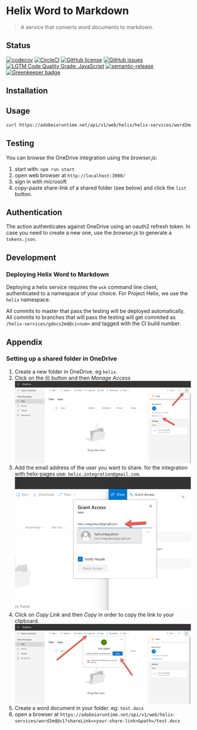 # Helix Word to Markdown

> A service that converts word documents to markdown.

## Status
[![codecov](https://img.shields.io/codecov/c/github/adobe/helix-word2md.svg)](https://codecov.io/gh/adobe/helix-word2md)
[![CircleCI](https://img.shields.io/circleci/project/github/adobe/helix-word2md.svg)](https://circleci.com/gh/adobe/helix-word2md)
[![GitHub license](https://img.shields.io/github/license/adobe/helix-word2md.svg)](https://github.com/adobe/helix-word2md/blob/master/LICENSE.txt)
[![GitHub issues](https://img.shields.io/github/issues/adobe/helix-word2md.svg)](https://github.com/adobe/helix-word2md/issues)
[![LGTM Code Quality Grade: JavaScript](https://img.shields.io/lgtm/grade/javascript/g/adobe/helix-word2md.svg?logo=lgtm&logoWidth=18)](https://lgtm.com/projects/g/adobe/helix-word2md)
[![semantic-release](https://img.shields.io/badge/%20%20%F0%9F%93%A6%F0%9F%9A%80-semantic--release-e10079.svg)](https://github.com/semantic-release/semantic-release) [![Greenkeeper badge](https://badges.greenkeeper.io/adobe/helix-word2md.svg)](https://greenkeeper.io/)

## Installation

## Usage

```bash
curl https://adobeioruntime.net/api/v1/web/helix/helix-services/word2md@v1?shareLink=...&path=...
```

## Testing

You can browse the OneDrive integration using the _browser.js_:

1. start with: `npm run start`
2. open web browser at `http://localhost:3000/`
3. sign in with microsoft
3. copy-paste share-link of a shared folder (see below) and click the `list` button.

## Authentication

The action authenticates against OneDrive using an oauth2 refresh token. In case you need to
create a new one, use the _browser.js_ to generate a `tokens.json`.

## Development

### Deploying Helix Word to Markdown

Deploying a helix service requires the `wsk` command line client, authenticated to a namespace of your choice. For Project Helix, we use the `helix` namespace.

All commits to master that pass the testing will be deployed automatically. All commits to branches that will pass the testing will get commited as `/helix-services/gdocs2md@ci<num>` and tagged with the CI build number.

## Appendix

### Setting up a shared folder in OneDrive

1. Create a new folder in OneDrive. eg `helix`.
2. Click on the (i) button and then _Manage Access_
![](./docs/step1.png)
3. Add the email address of the user you want to share. for the integration with helix-pages use: `helix.integration@gmail.com`.
![](./docs/step2.png)
4. Click on _Copy Link_ and then _Copy_ in order to copy the link to your clipboard.
![](./docs/step3.png)
5. Create a word document in your folder. eg: `test.docx`
6. open a browser at `https://adobeioruntime.net/api/v1/web/helix-services/word2md@v1?shareLink=<your-share-link>&path=/test.docx`



